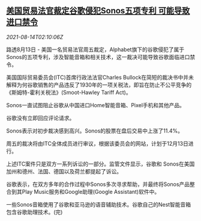 <!--1628908262000-->
[美国贸易法官裁定谷歌侵犯Sonos五项专利 可能导致进口禁令](https://cn.reuters.com/article/us-judge-google-sonos-patent-0814-idCNKBS2FF02A)
------

<div><i>2021-08-14T02:10:06Z</i></div><p>路透8月13日 - 美国一名贸易法官周五裁定，Alphabet旗下的谷歌侵犯了属于Sonos的五项专利，涉及智能音箱和相关技术，这一裁决可能导致谷歌面临进口禁令。</p><p>美国国际贸易委员会(ITC)首席行政法法官Charles Bullock在简短的裁决书中并未解释为何谷歌销售的产品违反了1930年的一项关税法，即旨在防止不公平竞争的《斯姆特-霍利关税法》(Smoot-Hawley Tariff Act)。</p><p>Sonos一直试图阻止谷歌从中国进口Home智能音箱、Pixel手机和其他产品。</p><p>谷歌没有立即回应评论请求。</p><p>Sonos表示对初步裁决感到高兴。Sonos的股票在盘后交易中上涨了11.4%。</p><p>周五的裁决将由ITC全体成员进行审议，根据该委员会的网站，计划于12月13日进行。</p><p>上述ITC案件只是双方一系列诉讼的一部分。监管文件显示，谷歌和 Sonos在美国加州和德州、法国、德国以及荷兰都提起了诉讼。</p><p>谷歌表示，在双方多年的合作过程中Sonos多次寻求帮助，并最终将Sonos产品整合到其Play Music服务和Google助理(Google Assistant)软件中。</p><p>一些Sonos音箱使用了谷歌和亚马逊的语音辅助技术。谷歌自己的Nest智能音箱包含谷歌助理技术。(完)</p>

